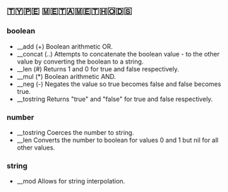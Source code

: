 ## 🇹​​​​​🇾​​​​​🇵​​​​​🇪​​​​​ 🇲​​​​​🇪​​​​​🇹​​​​​🇦​​​​​🇲​​​​​🇪​​​​​🇹​​​​​🇭​​​​​🇴​​​​​🇩​​​​​🇸​​​​​

### boolean
- __add (+) Boolean arithmetic OR.
- __concat (..) Attempts to concatenate the boolean value - to the other value by converting the boolean to a string.
- __len (#) Returns 1 and 0 for true and false respectively.
- __mul (*) Boolean arithmetic AND.
- __neg (-) Negates the value so true becomes false and false becomes true.
- __tostring Returns "true" and "false" for true and false respectively.

### number
- __tostring Coerces the number to string.
- __len Converts the number to boolean for values 0 and 1 but nil for all other values.

### string
- __mod Allows for string interpolation.

